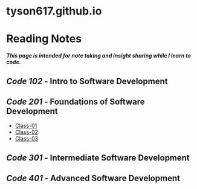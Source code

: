 # tyson617.github.io
# Reading Notes
  ***This page is intended for note taking and insight sharing while I learn to code.***

## _Code 102_ - Intro to Software Development

## _Code 201_ - **Foundations of Software Development**

   - [Class-01](class-01.md)<br>
   - [Class-02](class-02.md)<br>
   - [Class-03](class-03.md)<br>
   
## _Code 301_ - **Intermediate Software Development**

## _Code 401_ - **Advanced Software Development**
